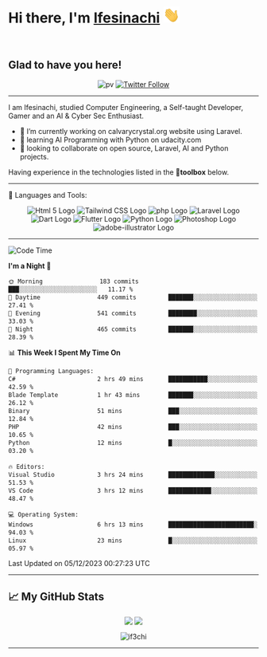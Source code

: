 <h1 align="left">Hi there, I'm <a href="https://twitter.com/ifeabasi" target="_blank">Ifesinachi</a> <img
src="https://github.com/if3chi/if3chi/raw/main/img/Hi.gif" height="32" /></h1>
<br />


<h2>Glad to have you here!</h2> 

<div align="center">

![pv](https://pageview.vercel.app/?github_user=if3chi)
[![Twitter Follow](https://img.shields.io/twitter/follow/ifeabasi?label=Follow%20me%20on%20Twitter&style=social)](https://twitter.com/intent/follow?screen_name=ifeabasi)
<!-- ![GitHub last commit](https://img.shields.io/github/last-commit/if3chi/if3chi) -->

</div>

---


<!--
**if3chi/if3chi** is a ✨ _special_ ✨ repository because its `README.md` (this file) appears on your GitHub profile.

Here are some ideas to get you started:

- 🔭 I’m currently working on ...
- 🌱 I’m currently learning ...
- 👯 I’m looking to collaborate on ...
- 🤔 I’m looking for help with ...
- 💬 Ask me about ...
- 📫 How to reach me: ...
- 😄 Pronouns: ...
- ⚡ Fun fact: ...
-->

I am Ifesinachi, studied Computer Engineering, a Self-taught Developer, Gamer and an AI & Cyber Sec Enthusiast.

- 🔭 I’m currently working on calvarycrystal.org website using Laravel.
- 🌱 learning AI Programming with Python on udacity.com
- 🤝 looking to collaborate on open source, Laravel, AI and Python projects.
 
Having experience in the technologies listed in the 🧰**toolbox** below.

---

🧰 Languages and Tools:

<div align="center">
    <img src="https://cdn.worldvectorlogo.com/logos/html5-2.svg" alt="Html 5 Logo" width="50" height="50"/> 
    <img src="https://cdn.worldvectorlogo.com/logos/tailwind-css-2.svg" alt="Tailwind CSS Logo" width="50" height="50"/>
    <img src="https://cdn.worldvectorlogo.com/logos/php-1.svg" alt="php Logo" width="50" height="50"/>
    <img src="https://cdn.worldvectorlogo.com/logos/laravel-2.svg" alt="Laravel Logo" width="50" height="50"/>
    <img src="https://cdn.worldvectorlogo.com/logos/dart.svg" alt="Dart Logo" width="50" height="50"/>
    <img src="https://cdn.worldvectorlogo.com/logos/flutter-logo.svg" alt="Flutter Logo" width="50" height="50"/> 
    <img src="https://cdn.worldvectorlogo.com/logos/python-5.svg" alt="Python Logo" width="50" height="50"/>
    <img src="https://cdn.worldvectorlogo.com/logos/photoshop-cc-7.svg" alt="Photoshop Logo" width="50" height="50"/>
    <img src="https://cdn.worldvectorlogo.com/logos/adobe-illustrator-cc-2019.svg" alt="adobe-illustrator Logo" width="50" height="50"/>
</div>

---
<!--START_SECTION:waka-->
![Code Time](http://img.shields.io/badge/Code%20Time-1%2C136%20hrs%2010%20mins-blue)

**I'm a Night 🦉** 

```text
🌞 Morning                183 commits         ███░░░░░░░░░░░░░░░░░░░░░░   11.17 % 
🌆 Daytime                449 commits         ███████░░░░░░░░░░░░░░░░░░   27.41 % 
🌃 Evening                541 commits         ████████░░░░░░░░░░░░░░░░░   33.03 % 
🌙 Night                  465 commits         ███████░░░░░░░░░░░░░░░░░░   28.39 % 
```


📊 **This Week I Spent My Time On** 

```text
💬 Programming Languages: 
C#                       2 hrs 49 mins       ███████████░░░░░░░░░░░░░░   42.59 % 
Blade Template           1 hr 43 mins        ███████░░░░░░░░░░░░░░░░░░   26.12 % 
Binary                   51 mins             ███░░░░░░░░░░░░░░░░░░░░░░   12.84 % 
PHP                      42 mins             ███░░░░░░░░░░░░░░░░░░░░░░   10.65 % 
Python                   12 mins             █░░░░░░░░░░░░░░░░░░░░░░░░   03.20 % 

🔥 Editors: 
Visual Studio            3 hrs 24 mins       █████████████░░░░░░░░░░░░   51.53 % 
VS Code                  3 hrs 12 mins       ████████████░░░░░░░░░░░░░   48.47 % 

💻 Operating System: 
Windows                  6 hrs 13 mins       ████████████████████████░   94.03 % 
Linux                    23 mins             █░░░░░░░░░░░░░░░░░░░░░░░░   05.97 % 
```


 Last Updated on 05/12/2023 00:27:23 UTC
<!--END_SECTION:waka-->

---

## &#x1f4c8; My GitHub Stats

<div align="center">
    <img align="center" src="https://github-readme-stats.vercel.app/api?username=if3chi&theme=radical&icon_color=d03e7c&show_icons=true0&hide=issues" />
    <img align="center" width="250" src="https://github-readme-stats.vercel.app/api/top-langs/?username=if3chi&hide=html,kotlin&theme=radical&show_owner=true&layout=default" />
    <p><img align="center" src="https://github-readme-streak-stats.herokuapp.com/?user=if3chi&theme=radical" alt="if3chi" /></p>
</div>

---